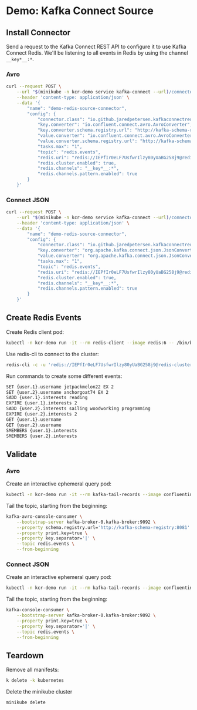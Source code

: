 # Demo: Kafka Connect Source
## Install Connector
Send a request to the Kafka Connect REST API to configure it to use Kafka Connect Redis. We'll be listening to all events in Redis by using the channel `__key*__:*`.

### Avro
```bash
curl --request POST \
    --url "$(minikube -n kcr-demo service kafka-connect --url)/connectors" \
    --header 'content-type: application/json' \
    --data '{
        "name": "demo-redis-source-connector",
        "config": {
            "connector.class": "io.github.jaredpetersen.kafkaconnectredis.source.RedisSourceConnector",
            "key.converter": "io.confluent.connect.avro.AvroConverter",
            "key.converter.schema.registry.url": "http://kafka-schema-registry:8081",
            "value.converter": "io.confluent.connect.avro.AvroConverter",
            "value.converter.schema.registry.url": "http://kafka-schema-registry:8081",
            "tasks.max": "1",
            "topic": "redis.events",
            "redis.uri": "redis://IEPfIr0eLF7UsfwrIlzy80yUaBG258j9@redis-cluster",
            "redis.cluster.enabled": true,
            "redis.channels": "__key*__:*",
            "redis.channels.pattern.enabled": true
        }
    }'
```

### Connect JSON
```bash
curl --request POST \
    --url "$(minikube -n kcr-demo service kafka-connect --url)/connectors" \
    --header 'content-type: application/json' \
    --data '{
        "name": "demo-redis-source-connector",
        "config": {
            "connector.class": "io.github.jaredpetersen.kafkaconnectredis.source.RedisSourceConnector",
            "key.converter": "org.apache.kafka.connect.json.JsonConverter",
            "value.converter": "org.apache.kafka.connect.json.JsonConverter",
            "tasks.max": "1",
            "topic": "redis.events",
            "redis.uri": "redis://IEPfIr0eLF7UsfwrIlzy80yUaBG258j9@redis-cluster",
            "redis.cluster.enabled": true,
            "redis.channels": "__key*__:*",
            "redis.channels.pattern.enabled": true
        }
    }'
```

## Create Redis Events
Create Redis client pod:
```bash
kubectl -n kcr-demo run -it --rm redis-client --image redis:6 -- /bin/bash
```

Use redis-cli to connect to the cluster:
```bash
redis-cli -c -u 'redis://IEPfIr0eLF7UsfwrIlzy80yUaBG258j9@redis-cluster'
```

Run commands to create some different events:
```bash
SET {user.1}.username jetpackmelon22 EX 2
SET {user.2}.username anchorgoat74 EX 2
SADD {user.1}.interests reading
EXPIRE {user.1}.interests 2
SADD {user.2}.interests sailing woodworking programming
EXPIRE {user.2}.interests 2
GET {user.1}.username
GET {user.2}.username
SMEMBERS {user.1}.interests
SMEMBERS {user.2}.interests
```

## Validate
### Avro
Create an interactive ephemeral query pod:
```bash
kubectl -n kcr-demo run -it --rm kafka-tail-records --image confluentinc/cp-schema-registry:6.0.0 --command /bin/bash
```

Tail the topic, starting from the beginning:
```bash
kafka-avro-console-consumer \
    --bootstrap-server kafka-broker-0.kafka-broker:9092 \
    --property schema.registry.url='http://kafka-schema-registry:8081' \
    --property print.key=true \
    --property key.separator='|' \
    --topic redis.events \
    --from-beginning
```

### Connect JSON
Create an interactive ephemeral query pod:
```bash
kubectl -n kcr-demo run -it --rm kafka-tail-records --image confluentinc/cp-kafka:6.0.0 --command /bin/bash
```

Tail the topic, starting from the beginning:
```bash
kafka-console-consumer \
    --bootstrap-server kafka-broker-0.kafka-broker:9092 \
    --property print.key=true \
    --property key.separator='|' \
    --topic redis.events \
    --from-beginning
```

## Teardown
Remove all manifests:
```bash
k delete -k kubernetes
```

Delete the minikube cluster
```bash
minikube delete
```
